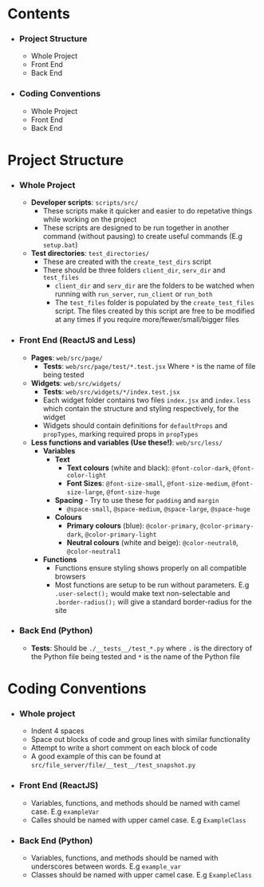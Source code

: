 # Contents
  * ### Project Structure
    * Whole Project
    * Front End
    * Back End
  * ### Coding Conventions
    * Whole Project
    * Front End
    * Back End

# Project Structure
  * ### Whole Project
    * **Developer scripts**: `scripts/src/`
      * These scripts make it quicker and easier to do repetative things while working on the project
      * These scripts are designed to be run together in another command (without pausing) to create useful commands (E.g `setup.bat`)
    * **Test directories**: `test_directories/`
      * These are created with the `create_test_dirs` script
      * There should be three folders `client_dir`, `serv_dir` and `test_files`
        * `client_dir` and `serv_dir` are the folders to be watched when running with `run_server`, `run_client` or `run_both`
        * The `test_files` folder is populated by the `create_test_files` script. The files created by this script are free to be modified at any times if you require more/fewer/small/bigger files
  * ### Front End (ReactJS and Less) 
    * **Pages**: `web/src/page/`
      * **Tests**: `web/src/page/test/*.test.jsx` Where `*` is the name of file being tested
    * **Widgets**: `web/src/widgets/`
      * **Tests**: `web/src/widgets/*/index.test.jsx`
      * Each widget folder contains two files `index.jsx` and `index.less` which contain the structure and styling respectively, for the widget
      * Widgets should contain definitions for `defaultProps` and `propTypes`, marking required props in `propTypes`
    * **Less functions and variables (Use these!)**: `web/src/less/`
      * **Variables**
        * **Text**
          * **Text colours** (white and black): `@font-color-dark`, `@font-color-light`
          * **Font Sizes**: `@font-size-small`, `@font-size-medium`, `@font-size-large`, `@font-size-huge`
        * **Spacing** - Try to use these for `padding` and `margin`
          * `@space-small`, `@space-medium`, `@space-large`, `@space-huge`
        * **Colours** 
          * **Primary colours** (blue): `@color-primary`, `@color-primary-dark`, `@color-primary-light`
          * **Neutral colours** (white and beige): `@color-neutral0`, `@color-neutral1`
      * **Functions**
        * Functions ensure styling shows properly on all compatible browsers
        * Most functions are setup to be run without parameters. E.g `.user-select();` would make text non-selectable and `.border-radius();` will give a standard border-radius for the site
  * ### Back End (Python)
    * **Tests**: Should be `./__tests__/test_*.py` where `.` is the directory of the Python file being tested and `*` is the name of the Python file
  
# Coding Conventions
  * ### Whole project
    * Indent 4 spaces
    * Space out blocks of code and group lines with similar functionality
    * Attempt to write a short comment on each block of code
    * A good example of this can be found at `src/file_server/file/__test__/test_snapshot.py`
  * ### Front End (ReactJS)
    * Variables, functions, and methods should be named with camel case. E.g `exampleVar`
    * Calles should be named with upper camel case. E.g `ExampleClass`
  * ### Back End (Python)
    * Variables, functions, and methods should be named with underscores between words. E.g `example_var`
    * Classes should be named with upper camel case. E.g `ExampleClass`

